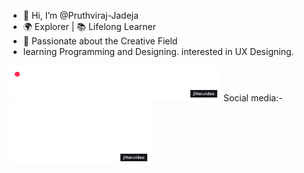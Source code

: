 - 👋 Hi, I’m @Pruthviraj-Jadeja
- 🌍 Explorer | 📚 Lifelong Learner
- 🎨 Passionate about the Creative Field
- learning Programming and Designing. interested in UX Designing.
<img src="media/Progress-Bar-Line.gif" width="340" height="57" />
Social media:-
<img src="media/Social-handle-Dark-2.gif" width="228" height="99" />
